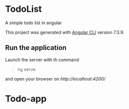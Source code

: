 # TodoList

A simple todo list in angular

This project was generated with [Angular CLI](https://github.com/angular/angular-cli) version 7.3.9.

## Run the application

Launch the server with th command
> ng serve

and open your browser on *http://localhost:4200/*
# Todo-app
